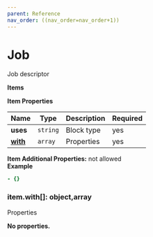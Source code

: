 ```yaml
---
parent: Reference
nav_order: ((nav_order=nav_order+1))
---
```


# Job

Job descriptor


**Items**

**Item Properties**

|Name|Type|Description|Required|
|----|----|-----------|--------|
|**uses**|`string`|Block type<br/>|yes|
|[**with**](#itemwith)|`array`|Properties<br/>|yes|

**Item Additional Properties:** not allowed  
**Example**

```yaml
- {}

```

<a name="itemwith"></a>
### item\.with\[\]: object,array

Properties


**No properties.**


